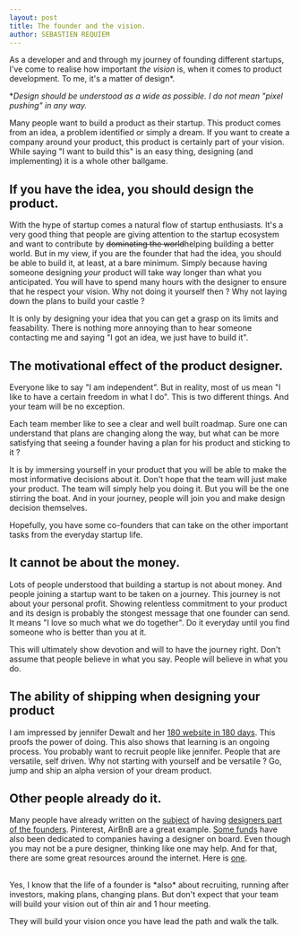 ```yaml
---
layout: post
title: The founder and the vision.
author: SEBASTIEN REQUIEM
---
```


<p class="intro">As a developer and and through my journey of founding different startups, I've come to realise how important <i>the vision</i> is, when it comes to product development. To me, it's a matter of design*.</p>

**Design should be understood as a wide as possible. I do not mean "pixel pushing" in any way.*

Many people want to build a product as their startup. This product comes from an idea, a problem identified or simply a dream. If you want to create a company around your product, this product is certainly part of your vision. While saying "I want to build this" is an easy thing, designing (and implementing) it is a whole other ballgame.

## If you have the idea, you should design the product. ##

With the hype of startup comes a natural flow of startup enthusiasts. It's a very good thing that people are giving attention to the startup ecosystem and want to contribute by <s>dominating the world</s>helping building a better world. But in my view, if you are the founder that had the idea, you should be able to build it, at least, at a bare minimum. Simply because having someone designing *your* product will take way longer than what you anticipated. You will have to spend many hours with the designer to ensure that he respect your vision. Why not doing it yourself then ? Why not laying down the plans to build your castle ?

It is only by designing your idea that you can get a grasp on its limits and feasability. There is nothing more annoying than to hear someone contacting me and saying "I got an idea, we just have to build it".

## The motivational effect of the product designer. ##

Everyone like to say "I am independent". But in reality, most of us mean "I like to have a certain freedom in what I do". This is two different things. And your team will be no exception.

Each team member like to see a clear and well built roadmap. Sure one can understand that plans are changing along the way, but what can be more satisfying that seeing a founder having a plan for his product and sticking to it ?

It is by immersing yourself in your product that you will be able to make the most informative decisions about it. Don't hope that the team will just make your product. The team will simply help you doing it. But you will be the one stirring the boat. And in your journey, people will join you and make design decision themselves.

Hopefully, you have some co-founders that can take on the other important tasks from the everyday startup life.

## It cannot be about the money. ##

Lots of people understood that building a startup is not about money. And people joining a startup want to be taken on a journey. This journey is not about your personal profit. Showing relentless commitment to your product and its design is probably the stongest message that one founder can send. It means "I love so much what we do together". Do it everyday until you find someone who is better than you at it.

This will ultimately show devotion and will to have the journey right. Don't assume that people believe in what you say. People will believe in what you do.

## The ability of shipping when designing your product ##

I am impressed by jennifer Dewalt and her [180 website in 180 days](http://http://blog.jenniferdewalt.com/post/56319597560/im-learning-to-code-by-building-180-websites-in-180). This proofs the power of doing. This also shows that learning is an ongoing process. You probably want to recruit people like jennifer. People that are versatile, self driven. Why not starting with yourself and be versatile ? Go, jump and ship an alpha version of your dream product.


## Other people already do it. ##

Many people have already written on the [subject](http://www.fastcodesign.com/1665795/silicon-valleys-new-secret-weapon-designers-who-found-startups) of having [designers part of the founders](http://www.designstaff.org/articles/does-your-startup-need-a-design-co-founder-2012-01-12.html). Pinterest, AirBnB are a great example. [Some funds](http://designerfund.com/) have also been dedicated to companies having a designer on board. Even though you may not be a pure designer, thinking like one may help. And for that, there are some great resources around the internet. Here is [one](http://hackdesign.org/).

<br/>
Yes, I know that the life of a founder is *also* about recruiting, running after investors, making plans, changing plans. But don't expect that your team will build your vision out of thin air and 1 hour meeting.

They will build your vision once you have lead the path and walk the talk.
